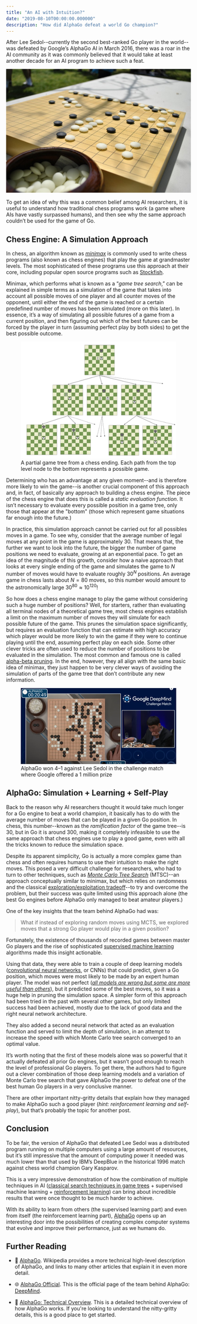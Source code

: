```yaml
---
title: "An AI with Intuition?"
date: "2019-08-10T00:00:00.000000"
description: "How did AlphaGo defeat a world Go champion?"
---
```


After Lee Sedol--currently the second best-ranked Go player in the world--was defeated by Google’s AlphaGo AI in March 2016, there was a roar in the AI community as it was commonly believed that it would take at least another decade for an AI program to achieve such a feat.

![A Go board.](./images/go-board.jpg)

To get an idea of why this was a common belief among AI researchers, it is useful to understand how traditional chess programs work (a game where AIs have vastly surpassed humans), and then see why the same approach couldn’t be used for the game of Go.

## Chess Engine: A Simulation Approach

In chess, an algorithm known as [_minimax_](https://www.youtube.com/watch?v=l-hh51ncgDI) is commonly used to write chess programs (also known as chess engines) that play the game at grandmaster levels. The most sophisticated of these programs use this approach at their core, including popular open source programs such as [Stockfish](https://stockfishchess.org/).

Minimax, which performs what is known as a “_game tree search_,” can be explained in simple terms as a simulation of the game that takes into account all possible moves of one player and all counter moves of the opponent, until either the end of the game is reached or a certain predefined number of moves has been simulated (more on this later). In essence, it’s a way of simulating all possible futures of a game from a current position, and then figuring out which of the best futures can be forced by the player in turn (assuming perfect play by both sides) to get the best possible outcome.

<figure>
    <img src="./images/game-tree.png" alt="A partial game tree from a chess ending. Each path from the top level node to the bottom represents a possible game">
        <figcaption>A partial game tree from a chess ending. Each path from the top level node to the bottom represents a possible game.</figcaption>
    </img>
</figure>

Determining who has an advantage at any given moment--and is therefore more likely to win the game--is another crucial component of this approach and, in fact, of basically any approach to building a chess engine. The piece of the chess engine that does this is called a _static evaluation function_. It isn’t necessary to evaluate every possible position in a game tree, only those that appear at the "bottom" (those which represent game situations far enough into the future.)

In practice, this simulation approach cannot be carried out for all possibles moves in a game. To see why, consider that the average number of legal moves at any point in the game is approximately 30. That means that, the further we want to look into the future, the bigger the number of game positions we need to evaluate, growing at an exponential pace. To get an idea of the magnitude of this growth, consider how a naive approach that looks at every single ending of the game and simulates the game to $N$ number of moves would have to evaluate roughly $30^N$ positions. An average game in chess lasts about $N=80$ moves, so this number would amount to the astronomically large $30^{80} \approx 10^{120}$!

So how does a chess engine manage to play the game without considering such a huge number of positions? Well, for starters, rather than evaluating all terminal nodes of a theoretical game tree, most chess engines establish a limit on the maximum number of moves they will simulate for each possible future of the game. This prunes the simulation space significantly, but requires an evaluation function that can estimate with high accuracy which player would be more likely to win the game if they were to continue playing until the end, assuming perfect play on each side. Some other clever tricks are often used to reduce the number of positions to be evaluated in the simulation. The most common and famous one is called [alpha-beta pruning](https://www.youtube.com/watch?v=STjW3eH0Cik). In the end, however, they all align with the same basic idea of minimax, they just happen to be very clever ways of avoiding the simulation of parts of the game tree that don’t contribute any new information.

<!-- ![AlphaGo won 4–1 against Lee Sedol in the challenge match where Google offered a 1 million prize](./images/deep-mind-match.png)*AlphaGo won 4–1 against Lee Sedol in the challenge match where Google offered a 1 million USD prize* -->
<figure>
    <img src="./images/deep-mind-match.png" alt="AlphaGo won 4–1 against Lee Sedol in the challenge match where Google offered a 1 million prize">
        <figcaption>
            AlphaGo won 4–1 against Lee Sedol in the challenge match where Google offered a 1 million prize
        </figcaption>
    </img>
</figure>

## AlphaGo: Simulation + Learning + Self-Play

Back to the reason why AI researchers thought it would take much longer for a Go engine to beat a world champion, it basically has to do with the average number of moves that can be played in a given Go position. In chess, this number--known as the _ramification factor_ of the game tree--is 30, but in Go it is around 300, making it completely infeasible to use the same approach that chess engines use to play a good game, even with all the tricks known to reduce the simulation space.

Despite its apparent simplicity, Go is actually a more complex game than chess and often requires humans to use their intuition to make the right moves. This posed a very difficult challenge for researchers, who had to turn to other techniques, such as [_Monte Carlo Tree Search_](https://towardsdatascience.com/monte-carlo-tree-search-158a917a8baa) (MTSC)--an approach conceptually similar to minimax, but which relies on randomness and the classical [exploration/exploitation tradeoff](http://tomstafford.staff.shef.ac.uk/?p=48)--to try and overcome the problem, but their success was quite limited using this approach alone (the best Go engines before AlphaGo only managed to beat amateur players.)

One of the key insights that the team behind AlphaGo had was:

> What if instead of exploring random moves using MCTS, we explored moves that a strong Go player would play in a given position?

Fortunately, the existence of thousands of recorded games between master Go players and the rise of sophisticated [supervised machine learning](https://en.wikipedia.org/wiki/Supervised_learning) algorithms made this insight actionable.

Using that data, they were able to train a couple of deep learning models ([convolutional neural networks](https://en.wikipedia.org/wiki/Convolutional_neural_network), or CNNs) that could predict, given a Go position, which moves were most likely to be made by an expert human player. The model was not perfect ([_all models are wrong but some are more useful than others_](https://en.wikipedia.org/wiki/All_models_are_wrong)), but it predicted some of the best moves, so it was a huge help in pruning the simulation space. A simpler form of this approach had been tried in the past with several other games, but only limited success had been achieved, mostly due to the lack of good data and the right neural network architecture.

They also added a second neural network that acted as an evaluation function and served to limit the depth of simulation, in an attempt to increase the speed with which Monte Carlo tree search converged to an optimal value.

It’s worth noting that the first of these models alone was so powerful that it actually defeated all prior Go engines, but it wasn’t good enough to reach the level of professional Go players. To get there, the authors had to figure out a clever combination of those deep learning models and a variation of Monte Carlo tree search that gave AlphaGo the power to defeat one of the best human Go players in a very conclusive manner.

There are other important nitty-gritty details that explain how they managed to make AlphaGo such a good player (_hint: reinforcement learning and self-play_), but that’s probably the topic for another post.

## Conclusion

To be fair, the version of AlphaGo that defeated Lee Sedol was a distributed program running on multiple computers using a large amount of resources, but it’s still impressive that the amount of computing power it needed was much lower than that used by IBM’s DeepBlue in the historical 1996 match against chess world champion Gary Kasparov.

This is a very impressive demonstration of how the combination of multiple techniques in AI ([classical search techniques in game trees](https://towardsdatascience.com/ai-search-algorithms-every-data-scientist-should-know-ed0968a43a7a) + supervised machine learning + [reinforcement learning](https://towardsdatascience.com/machine-learning-part-4-reinforcement-learning-43070cbd83ab)) can bring about incredible results that were once thought to be much harder to achieve.

With its ability to learn from others (the supervised learning part) and even from itself (the reinforcement learning part), [AlphaGo](https://en.wikipedia.org/wiki/AlphaGo) opens up an interesting door into the possibilities of creating complex computer systems that evolve and improve their performance, just as we humans do.

## Further Reading

- 📝 [AlphaGo](https://en.wikipedia.org/wiki/AlphaGo). Wikipedia provides a more technical high-level description of AlphaGo, and links to many other articles that explain it in even more detail.

- 🌐 [AlphaGo Official](https://deepmind.com/research/case-studies/alphago-the-story-so-far). This is the official page of the team behind AlphaGo: [DeepMind](https://deepmind.com/).

- 📝 [AlphaGo: Technical Overview](https://jonathan-hui.medium.com/alphago-how-it-works-technically-26ddcc085319). This is a detailed technical overview of how AlphaGo works. If you're looking to understand the nitty-gritty details, this is a good place to get started.
